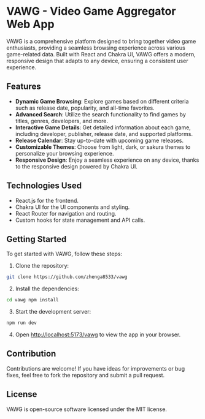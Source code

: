 # VAWG - Video Game Aggregator Web App

VAWG is a comprehensive platform designed to bring together video game enthusiasts, providing a seamless browsing experience across various game-related data. Built with React and Chakra UI, VAWG offers a modern, responsive design that adapts to any device, ensuring a consistent user experience.

## Features

- **Dynamic Game Browsing**: Explore games based on different criteria such as release date, popularity, and all-time favorites.
- **Advanced Search**: Utilize the search functionality to find games by titles, genres, developers, and more.
- **Interactive Game Details**: Get detailed information about each game, including developer, publisher, release date, and supported platforms.
- **Release Calendar**: Stay up-to-date with upcoming game releases.
- **Customizable Themes**: Choose from light, dark, or sakura themes to personalize your browsing experience.
- **Responsive Design**: Enjoy a seamless experience on any device, thanks to the responsive design powered by Chakra UI.

## Technologies Used

- React.js for the frontend.
- Chakra UI for the UI components and styling.
- React Router for navigation and routing.
- Custom hooks for state management and API calls.

## Getting Started

To get started with VAWG, follow these steps:

1. Clone the repository:

```bash
git clone https://github.com/zhenga8533/vawg
```

2. Install the dependencies:

```bash
cd vawg npm install
```

3. Start the development server:

```bash
npm run dev
```

4. Open [http://localhost:5173/vawg](http://localhost:5173/vawg) to view the app in your browser.

## Contribution

Contributions are welcome! If you have ideas for improvements or bug fixes, feel free to fork the repository and submit a pull request.

## License

VAWG is open-source software licensed under the MIT license.
